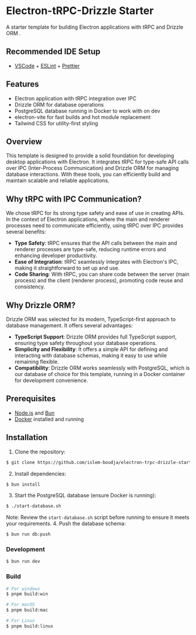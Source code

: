 # Electron-tRPC-Drizzle Starter

A starter template for building Electron applications with tRPC and Drizzle ORM .
## Recommended IDE Setup

- [VSCode](https://code.visualstudio.com/) + [ESLint](https://marketplace.visualstudio.com/items?itemName=dbaeumer.vscode-eslint) + [Prettier](https://marketplace.visualstudio.com/items?itemName=esbenp.prettier-vscode)

## Features

- Electron application with tRPC integration over IPC
- Drizzle ORM for database operations
- PostgreSQL database running in Docker to work with on dev 
- electron-vite for fast builds and hot module replacement
- Tailwind CSS for utility-first styling
 ## Overview

This template is designed to provide a solid foundation for developing desktop applications with Electron. It integrates tRPC for type-safe API calls over IPC (Inter-Process Communication) and Drizzle ORM for managing database interactions. With these tools, you can efficiently build and maintain scalable and reliable applications.

## Why tRPC with IPC Communication?

We chose tRPC for its strong type safety and ease of use in creating APIs. In the context of Electron applications, where the main and renderer processes need to communicate efficiently, using tRPC over IPC provides several benefits:

- **Type Safety**: tRPC ensures that the API calls between the main and renderer processes are type-safe, reducing runtime errors and enhancing developer productivity.
- **Ease of Integration**: tRPC seamlessly integrates with Electron's IPC, making it straightforward to set up and use.
- **Code Sharing**: With tRPC, you can share code between the server (main process) and the client (renderer process), promoting code reuse and consistency.

## Why Drizzle ORM?

Drizzle ORM was selected for its modern, TypeScript-first approach to database management. It offers several advantages:

- **TypeScript Support**: Drizzle ORM provides full TypeScript support, ensuring type safety throughout your database operations.
- **Simplicity and Flexibility**: It offers a simple API for defining and interacting with database schemas, making it easy to use while remaining flexible.
- **Compatibility**: Drizzle ORM works seamlessly with PostgreSQL, which is our database of choice for this template, running in a Docker container for development convenience.

 ## Prerequisites

- [Node.js](https://nodejs.org/) and [Bun](https://bun.sh/)
- [Docker](https://www.docker.com/) installed and running

## Installation

1. Clone the repository:
  ```bash
$ git clone https://github.com/islem-boudja/electron-trpc-drizzle-starter.git
```
2. Install dependencies:
```bash
$ bun install
```
3. Start the PostgreSQL database (ensure Docker is running):
```bash
$ ./start-database.sh
```
Note: Review the `start-database.sh` script before running to ensure it meets your requirements.
4. Push the database schema:
```bash
$ bun run db:push
```
### Development

```bash
$ bun run dev
```

### Build

```bash
# For windows
$ pnpm build:win

# For macOS
$ pnpm build:mac

# For Linux
$ pnpm build:linux
```
